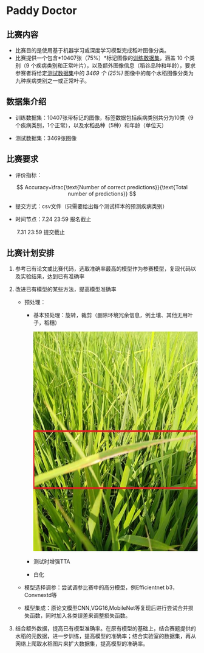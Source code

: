 # Paddy Doctor

## 比赛内容

* 比赛目的是使用基于机器学习或深度学习模型完成稻叶图像分类。
* 比赛提供一个包含*10407张（75%）*标记图像的<u>训练数据集</u>，涵盖 10 个类别（9 个疾病类别和正常叶片），以及额外图像信息（稻谷品种和年龄），要求参赛者将给定<u>测试数据集</u>中的 *3469 个 (25%)* 图像中的每个水稻图像分类为九种疾病类别之一或正常叶子。

## 数据集介绍

- 训练数据集：10407张带标记的图像，标签数据包括疾病类别共分为10类（9个疾病类别，1个正常），以及水稻品种（5种）和年龄（单位天）


- 测试数据集：3469张图像


## 比赛要求

- 评价指标：

$$
Accuracy=\frac{\text{Number of correct predictions}}{\text{Total number of predictions}}
$$

- 提交方式：csv文件（只需要给出每个测试样本的预测疾病类别）

- 时间节点：7.24 23:59 报名截止

  ​                   7.31 23:59 提交截止

## 比赛计划安排

1. 参考已有论文或比赛代码，选取准确率最高的模型作为参赛模型，复现代码以及实验结果，达到已有准确率

2. 改进已有模型的某些方法，提高模型准确率
    - 预处理：
        - 基本预处理：旋转，裁剪（删除环境冗余信息，例土壤、其他无用叶子，稻穗）
        
            ![image](原图例子.jpg)
        
        - 测试时增强TTA
        
        - 白化
        
    - 模型选择调参：尝试调参比赛中的高分模型，例Efficientnet b3，Convnextd等
    
    - 模型集成：原论文模型CNN,VGG16,MobileNet等复现后进行尝试合并损失函数，同时加入各类误差来调整损失函数。
    
3. 结合额外数据，提高已有模型准确率。在原有模型的基础上，结合赛题提供的水稻的元数据，进一步训练，提高模型的准确率；结合实验室的数据集，再从网络上爬取水稻图片来扩大数据集，提高模型的准确率。
